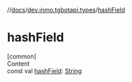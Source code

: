 //[docs](../../index.md)/[dev.inmo.tgbotapi.types](index.md)/[hashField](hash-field.md)



# hashField  
[common]  
Content  
const val [hashField](hash-field.md): [String](https://kotlinlang.org/api/latest/jvm/stdlib/kotlin/-string/index.html)  



